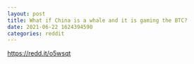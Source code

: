 ```yaml
--- 
layout: post 
title: What if China is a whale and it is gaming the BTC? 
date: 2021-06-22 1624394590 
categories: reddit 
--- 
```

https://redd.it/o5wsqt